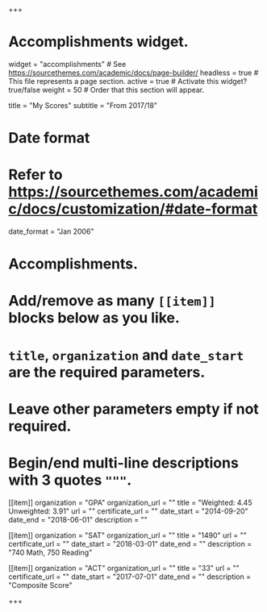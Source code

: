 +++
# Accomplishments widget.
widget = "accomplishments"  # See https://sourcethemes.com/academic/docs/page-builder/
headless = true  # This file represents a page section.
active = true  # Activate this widget? true/false
weight = 50  # Order that this section will appear.

title = "My Scores"
subtitle = "From 2017/18"

# Date format
#   Refer to https://sourcethemes.com/academic/docs/customization/#date-format
date_format = "Jan 2006"

# Accomplishments.
#   Add/remove as many `[[item]]` blocks below as you like.
#   `title`, `organization` and `date_start` are the required parameters.
#   Leave other parameters empty if not required.
#   Begin/end multi-line descriptions with 3 quotes `"""`.

[[item]]
  organization = "GPA"
  organization_url = ""
  title = "Weighted: 4.45  Unweighted: 3.91"
  url = ""
  certificate_url = ""
  date_start = "2014-09-20"
  date_end = "2018-06-01"
  description = ""

[[item]]
  organization = "SAT"
  organization_url = ""
  title = "1490"
  url = ""
  certificate_url = ""
  date_start = "2018-03-01"
  date_end = ""
  description = "740 Math, 750 Reading"
  
[[item]]
  organization = "ACT"
  organization_url = ""
  title = "33"
  url = ""
  certificate_url = ""
  date_start = "2017-07-01"
  date_end = ""
  description = "Composite Score"

+++
